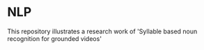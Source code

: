 NLP
===

This repository illustrates a research work of 'Syllable based noun recognition for grounded videos'